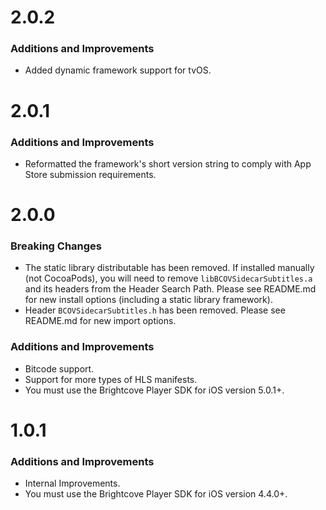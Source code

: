 # 2.0.2
### Additions and Improvements
* Added dynamic framework support for tvOS.

# 2.0.1
### Additions and Improvements
* Reformatted the framework's short version string to comply with App Store submission requirements.


# 2.0.0
### Breaking Changes
* The static library distributable has been removed. If installed manually (not CocoaPods), you will need to remove `libBCOVSidecarSubtitles.a` and its headers from the Header Search Path. Please see README.md for new install options (including a static library framework).
* Header `BCOVSidecarSubtitles.h` has been removed. Please see README.md for new import options.


### Additions and Improvements
* Bitcode support.
* Support for more types of HLS manifests.
* You must use the Brightcove Player SDK for iOS version 5.0.1+.

# 1.0.1
### Additions and Improvements
* Internal Improvements.
* You must use the Brightcove Player SDK for iOS version 4.4.0+.

